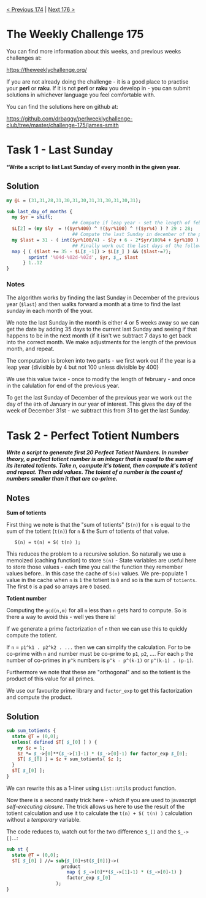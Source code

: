 [< Previous 174](https://github.com/drbaggy/perlweeklychallenge-club/tree/master/challenge-174/james-smith) |
[Next 176 >](https://github.com/drbaggy/perlweeklychallenge-club/tree/master/challenge-176/james-smith)

# The Weekly Challenge 175

You can find more information about this weeks, and previous weeks challenges at:

  https://theweeklychallenge.org/

If you are not already doing the challenge - it is a good place to practise your
**perl** or **raku**. If it is not **perl** or **raku** you develop in - you can
submit solutions in whichever language you feel comfortable with.

You can find the solutions here on github at:

https://github.com/drbaggy/perlweeklychallenge-club/tree/master/challenge-175/james-smith

# Task 1 - Last Sunday

***Write a script to list Last Sunday of every month in the given year.**

## Solution

```perl
my @L = (31,31,28,31,30,31,30,31,31,30,31,30,31);

sub last_day_of_months {
  my $yr = shift;
                        ## Compute if leap year - set the length of feb accordingly.
  $L[2] = (my $ly  = !($yr%400) ^ !($yr%100) ^ !($yr%4) ) ? 29 : 28;
                        ## Compute the last Sunday in december of the previous year
  my $last = 31 - ( int($yr%100/4) - $ly + 6 - 2*$yr/100%4 + $yr%100 ) % 7;
                        ## Finally work out the last days of the following 2 months.
  map { ( ($last += 35 - $L[$_-1]) > $L[$_] ) && ($last-=7);
        sprintf '%04d-%02d-%02d', $yr, $_, $last
      } 1..12
}
```
### Notes

The algorithm works by finding the last Sunday in December of the previous year (`$last`) and then walks forward a month at a time to find the last sunday in each month of the your.

We note the last Sunday in the month is either 4 or 5 weeks away so we can get the date by adding 35 days to the current last Sunday and seeing if that happens to be in the next month (if it isn't we subtract 7 days to get back into the correct month. We make adjustments for the length of the previous month, and repeat.

The computation is broken into two parts - we first work out if the year is a leap year {divisible by 4 but not 100 unless divisible by 400}

We use this value twice - once to modify the length of february - and once in the calulation for end of the previous year.

To get the last Sunday of December of the previous year we work out the day of the `0th` of January in our year of interest. This gives the day of the week of December 31st - we subtract this from 31 to get the last Sunday.

# Task 2 - Perfect Totient Numbers

***Write a script to generate first 20 Perfect Totient Numbers. In number theory, a perfect totient number is an integer that is equal to the sum of its iterated totients. Take n, compute it's totient, then compute it's totient and repeat. Then add values. The toient of a number is the count of numbers smaller than it that are co-prime.***

## Notes

**Sum of totients**

First thing we note is that the "sum of totients" (`S(n)`) for `n` is equal to the sum of the totient (`t(n)`) for `n` & the Sum of totients of that value.

```
   S(n) = t(n) + S( t(n) );
```

This reduces the problem to a recursive solution. So naturally we use a memoized (caching function) to store `S(n)` - State variables are useful here to store those values - each time you call the function they remember values before.. In this case the cache of `S(n)` values. We pre-populate 1 value in the cache when `n` is `1` the totient is `0` and so is the sum of `totients`. The first `0` is a pad so arrays are `0` based.

**Totient number**

Computing the `gcd(n,m)` for all `m` less than `n` gets hard to compute. So is there a way to avoid this - well yes there is!

If we generate a prime factorization of `n` then we can use this to quickly compute the totient.

If `n` = `p1^k1 . p2^k2 . ...` then we can simplify the calculation. For to be co-prime with `n` and number must be co-prime to `p1`, `p2`, .... For each `p` the number of co-primes in `p^k` numbers is `p^k - p^(k-1)` or `p^(k-1) . (p-1)`.

Furthermore we note that these are "orthogonal" and so the totient is the product of this value for all primes.

We use our favourite prime library and `factor_exp` to get this factorization and compute the product.

## Solution

```perl
sub sum_totients {
  state @T = (0,0);
  unless( defined $T[ $_[0] ] ) {
    my $z = 1;
    $z *= $_->[0]**($_->[1]-1) * ($_->[0]-1) for factor_exp $_[0];
    $T[ $_[0] ] = $z + sum_totients( $z );
  }
  $T[ $_[0] ];
}
```

We can rewrite this as a 1-liner using `List::Util`s product function.

Now there is a second nasty trick here - which if you are used to javascript *self-executing closure*. The trick allows us here to
use the result of the totient calculation and use it to calculate the `t(n) + S( t(n) )` calculation without a *temporary* variable.

The code reduces to, watch out for the two difference `$_[]` and the `$_->[]`...:

```perl
sub st {
  state @T = (0,0);
  $T[ $_[0] ] //= sub{$_[0]+st($_[0])}->(
                    product
                      map { $_->[0]**($_->[1]-1) * ($_->[0]-1) }
                      factor_exp $_[0]
                  );
}
```
